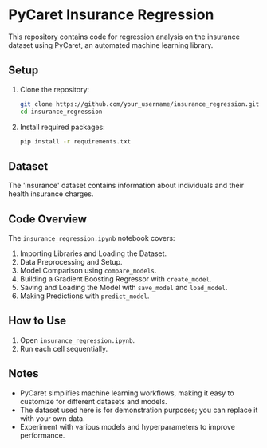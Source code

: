 # PyCaret Insurance Regression

This repository contains code for regression analysis on the insurance dataset using PyCaret, an automated machine learning library.

## Setup

1. Clone the repository:

   ```bash
   git clone https://github.com/your_username/insurance_regression.git
   cd insurance_regression
   ```

2. Install required packages:

   ```bash
   pip install -r requirements.txt
   ```

## Dataset

The 'insurance' dataset contains information about individuals and their health insurance charges.

## Code Overview

The `insurance_regression.ipynb` notebook covers:

1. Importing Libraries and Loading the Dataset.
2. Data Preprocessing and Setup.
3. Model Comparison using `compare_models`.
4. Building a Gradient Boosting Regressor with `create_model`.
5. Saving and Loading the Model with `save_model` and `load_model`.
6. Making Predictions with `predict_model`.

## How to Use

1. Open `insurance_regression.ipynb`.
2. Run each cell sequentially.

## Notes

- PyCaret simplifies machine learning workflows, making it easy to customize for different datasets and models.
- The dataset used here is for demonstration purposes; you can replace it with your own data.
- Experiment with various models and hyperparameters to improve performance.
